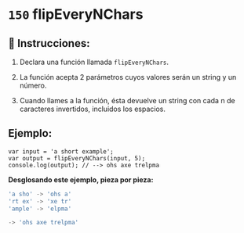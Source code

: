# `150` flipEveryNChars

## 📝 Instrucciones:

1. Declara una función llamada `flipEveryNChars`.

2. La función acepta 2 parámetros cuyos valores serán un string y un número.

3. Cuando llames a la función, ésta devuelve un string con cada n de caracteres invertidos, incluidos los espacios.

## Ejemplo:

```Js
var input = 'a short example'; 
var output = flipEveryNChars(input, 5);
console.log(output); // --> ohs axe trelpma
```

**Desglosando este ejemplo, pieza por pieza:**

```js
'a sho' -> 'ohs a'
'rt ex' -> 'xe tr'
'ample' -> 'elpma'

-> 'ohs axe trelpma'
```
